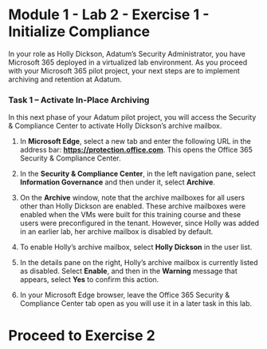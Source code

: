 # Module 1 - Lab 2 - Exercise 1 - Initialize Compliance 

In your role as Holly Dickson, Adatum’s Security Administrator, you have Microsoft 365 deployed in a virtualized lab environment. As you proceed with your Microsoft 365 pilot project, your next steps are to implement archiving and retention at Adatum.  

### Task 1 – Activate In-Place Archiving

In this next phase of your Adatum pilot project, you will access the Security & Compliance Center to activate Holly Dickson’s archive mailbox.   

1. In **Microsoft Edge**, select a new tab and enter the following URL in the address bar: **https://protection.office.com**. This opens the Office 365 Security & Compliance Center.

2. In the **Security &amp; Compliance Center**, in the left navigation pane, select **Information Governance** and then under it, select **Archive**.

3. On the **Archive** window, note that the archive mailboxes for all users other than Holly Dickson are enabled. These archive mailboxes were enabled when the VMs were built for this training course and these users were preconfigured in the tenant. However, since Holly was added in an earlier lab, her archive mailbox is disabled by default.

4. To enable Holly’s archive mailbox, select **Holly Dickson** in the user list. 

5. In the details pane on the right, Holly’s archive mailbox is currently listed as disabled. Select **Enable**, and then in the **Warning** message that appears, select **Yes** to confirm this action.

6. In your Microsoft Edge browser, leave the Office 365 Security & Compliance Center tab open as you will use it in a later task in this lab. 



# Proceed to Exercise 2